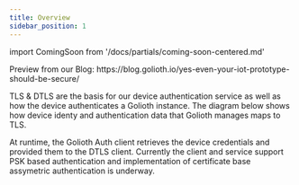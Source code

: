 ```yaml
---
title: Overview
sidebar_position: 1
---
```


import ComingSoon from '/docs/partials/coming-soon-centered.md'

<ComingSoon/>
Preview from our Blog: https://blog.golioth.io/yes-even-your-iot-prototype-should-be-secure/


TLS & DTLS are the basis for our device authentication service as well as how the device authenticates a Golioth instance. The diagram below shows how device identy and authentication data that Golioth manages maps to TLS.



At runtime, the Golioth Auth client retrieves the device credentials and provided them to the DTLS client. Currently the client and service support PSK based authentication and implementation of certificate base assymetric authentication is underway.


